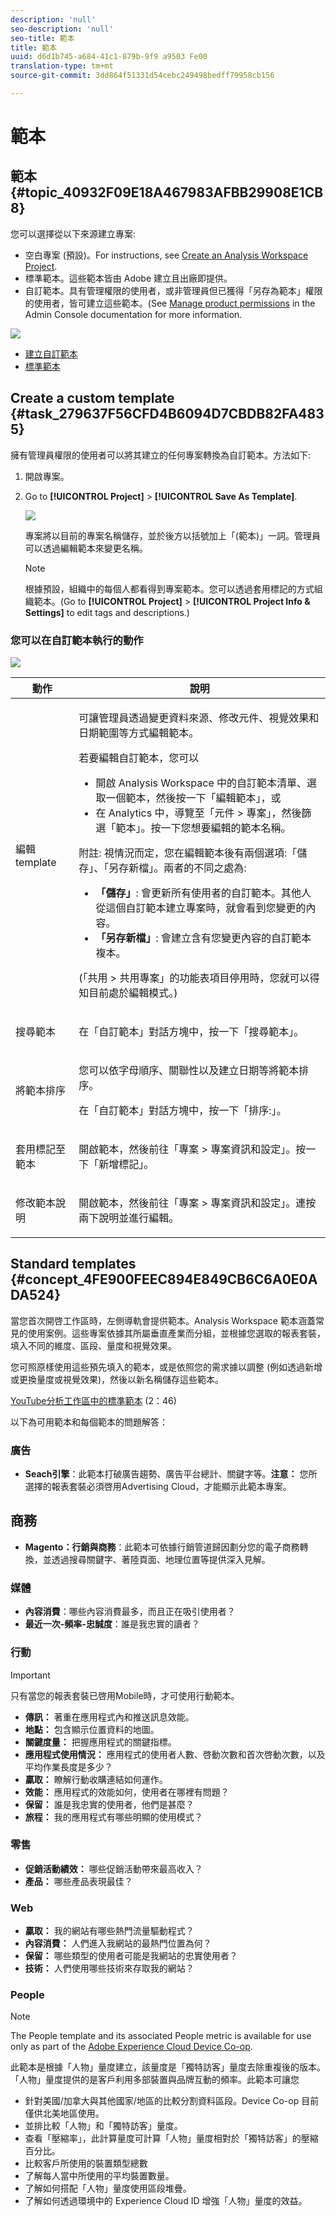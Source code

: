 ```yaml
---
description: 'null'
seo-description: 'null'
seo-title: 範本
title: 範本
uuid: d6d1b745-a684-41c1-879b-9f9 a9503 Fe00
translation-type: tm+mt
source-git-commit: 3dd864f51331d54cebc249498bedff79958cb156

---
```



# 範本

## 範本 {#topic_40932F09E18A467983AFBB29908E1CB8}

您可以選擇從以下來源建立專案:

* 空白專案 (預設)。For instructions, see [Create an Analysis Workspace Project](../../../analyze/analysis-workspace/build-workspace-project/t-freeform-project.md#task_C2C698ACC7954062A28E4784911E6CF2).
* 標準範本。這些範本皆由 Adobe 建立且出廠即提供。
* 自訂範本。具有管理權限的使用者，或非管理員但已獲得「另存為範本」權限的使用者，皆可建立這些範本。(See [Manage product permissions](https://helpx.adobe.com/enterprise/using/manage-permissions-and-roles.html) in the Admin Console documentation for more information.

![](assets/start_modal.png)

* [建立自訂範本](../../../analyze/analysis-workspace/build-workspace-project/starter-projects.md#task_279637F56CFD4B6094D7CBDB82FA4835)
* [標準範本](../../../analyze/analysis-workspace/build-workspace-project/starter-projects.md#concept_4FE900FEEC894E849CB6C6A0E0ADA524)

## Create a custom template {#task_279637F56CFD4B6094D7CBDB82FA4835}

擁有管理員權限的使用者可以將其建立的任何專案轉換為自訂範本。方法如下:

1. 開啟專案。
1. Go to **[!UICONTROL Project]** &gt; **[!UICONTROL Save As Template]**.

   ![](assets/save_project_template.png)

   專案將以目前的專案名稱儲存，並於後方以括號加上「(範本)」一詞。管理員可以透過編輯範本來變更名稱。

   >[!NOTE]
   >
   >根據預設，組織中的每個人都看得到專案範本。您可以透過套用標記的方式組織範本。(Go to **[!UICONTROL Project]** &gt; **[!UICONTROL Project Info &amp; Settings]** to edit tags and descriptions.)

### 您可以在自訂範本執行的動作

![](assets/custom_templates.png)

<table id="table_D7C7B0CA1EE64E108484C03426800EBC"> 
 <thead> 
  <tr> 
   <th colname="col1" class="entry"> 動作 </th> 
   <th colname="col2" class="entry"> 說明 </th> 
  </tr>
 </thead>
 <tbody> 
  <tr> 
   <td colname="col1"> <p>編輯template </p> </td> 
   <td colname="col2"> <p>可讓管理員透過變更資料來源、修改元件、視覺效果和日期範圍等方式編輯範本。 </p> <p>若要編輯自訂範本，您可以 </p> 
    <ul id="ul_2B3A371F83334E14806385753A360903"> 
     <li id="li_EE75E0281B764BA9B56FF1DB1B12D2CC">開啟 Analysis Workspace 中的自訂範本清單、選取一個範本，然後按一下<span class="uicontrol">「編輯範本」</span>，或 </li> 
     <li id="li_4934DAAA46204990A295E22A97F81EDA">在 Analytics 中，導覽至<span class="ignoretag"><span class="uicontrol">「元件</span> &gt; <span class="uicontrol">專案」</span></span>，然後篩選<span class="uicontrol">「範本」</span>。按一下您想要編輯的範本名稱。 </li> 
    </ul> <p> </p> <p>附註: 視情況而定，您在編輯範本後有兩個選項:<span class="uicontrol">「儲存」</span>、<span class="uicontrol">「另存新檔」</span>。兩者的不同之處為: 
     <ul id="ul_87E2842C8AA442399585B1C6189F5E16"> 
      <li id="li_AB7B189729E14E40A0141ECE2A24C113"><b>「儲存」</b>: 會更新所有使用者的自訂範本。其他人從這個自訂範本建立專案時，就會看到您變更的內容。 </li> 
      <li id="li_C85B0B9873A3404D8B443BBD30B37CEB"><b>「另存新檔」</b>: 會建立含有您變更內容的自訂範本複本。 </li> 
     </ul> </p> <p>(<span class="uicontrol">「共用</span> &gt; <span class="uicontrol">共用專案」</span>的功能表項目停用時，您就可以得知目前處於編輯模式。) </p> </td> 
  </tr> 
  <tr> 
   <td colname="col1"> <p>搜尋範本 </p> </td> 
   <td colname="col2"> <p>在「自訂範本」對話方塊中，按一下<span class="uicontrol">「搜尋範本」</span>。 </p> </td> 
  </tr> 
  <tr> 
   <td colname="col1"> <p>將範本排序 </p> </td> 
   <td colname="col2"> <p>您可以依字母順序、關聯性以及建立日期等將範本排序。 </p> <p>在「自訂範本」對話方塊中，按一下<span class="uicontrol">「排序:」</span>。 </p> </td> 
  </tr> 
  <tr> 
   <td colname="col1"> <p>套用標記至範本 </p> </td> 
   <td colname="col2"> <p>開啟範本，然後前往<span class="ignoretag"><span class="uicontrol">「專案</span> &gt; <span class="uicontrol">專案資訊和設定」</span></span>。按一下<span class="uicontrol">「新增標記」</span>。 </p> </td> 
  </tr> 
  <tr> 
   <td colname="col1"> <p>修改範本說明 </p> </td> 
   <td colname="col2"> <p>開啟範本，然後前往<span class="ignoretag"><span class="uicontrol">「專案</span> &gt; <span class="uicontrol">專案資訊和設定」</span></span>。連按兩下說明並進行編輯。 </p> </td> 
  </tr> 
 </tbody> 
</table>

## Standard templates {#concept_4FE900FEEC894E849CB6C6A0E0ADA524}

當您首次開啓工作區時，左側導軌會提供範本。Analysis Workspace 範本涵蓋常見的使用案例。這些專案依據其所屬垂直產業而分組，並根據您選取的報表套裝，填入不同的維度、區段、量度和視覺效果。

您可照原樣使用這些預先填入的範本，或是依照您的需求據以調整 (例如透過新增或更換量度或視覺效果)，然後以新名稱儲存這些範本。

[YouTube分析工作區中的標準範本](https://www.youtube.com/watch?v=aRgYwPneVXg&list=PL2tCx83mn7GuNnQdYGOtlyCu0V5mEZ8sS&index=6) (2：46)

以下為可用範本和每個範本的問題解答：

### 廣告

* **Seach引擎**：此範本打破廣告趨勢、廣告平台總計、關鍵字等。**注意：** 您所選擇的報表套裝必須啓用Advertising Cloud，才能顯示此範本專案。

## 商務

* **Magento：行銷與商務**：此範本可依據行銷管道歸因劃分您的電子商務轉換，並透過搜尋關鍵字、著陸頁面、地理位置等提供深入見解。

### 媒體

* **內容消費**：哪些內容消費最多，而且正在吸引使用者？
* **最近一次-頻率-忠誠度**：誰是我忠實的讀者？

### 行動

>[!IMPORTANT]
>
>只有當您的報表套裝已啓用Mobile時，才可使用行動範本。

* **傳訊：** 著重在應用程式內和推送訊息效能。
* **地點：** 包含顯示位置資料的地圖。
* **關鍵度量：** 把握應用程式的關鍵指標。
* **應用程式使用情況：** 應用程式的使用者人數、啓動次數和首次啓動次數，以及平均作業長度是多少？
* **贏取：** 瞭解行動收購連結如何運作。
* **效能：** 應用程式的效能如何，使用者在哪裡有問題？
* **保留：** 誰是我忠實的使用者，他們是甚麼？
* **旅程：** 我的應用程式有哪些明顯的使用模式？

### 零售

* **促銷活動績效：** 哪些促銷活動帶來最高收入？
* **產品：** 哪些產品表現最佳？

### Web

* **贏取：** 我的網站有哪些熱門流量驅動程式？
* **內容消費：** 人們進入我網站的最熱門位置為何？
* **保留：** 哪些類型的使用者可能是我網站的忠實使用者？
* **技術：** 人們使用哪些技術來存取我的網站？

### People

>[!NOTE]
>
>The People template and its associated People metric is available for use only as part of the [Adobe Experience Cloud Device Co-op](https://marketing.adobe.com/resources/help/en_US/mcdc/mcdc-people.html).

此範本是根據「人物」量度建立，該量度是「獨特訪客」量度去除重複後的版本。「人物」量度提供的是客戶利用多部裝置與品牌互動的頻率。此範本可讓您

* 針對美國/加拿大與其他國家/地區的比較分割資料區段。Device Co-op 目前僅供北美地區使用。
* 並排比較「人物」和「獨特訪客」量度。
* 查看「壓縮率」，此計算量度可計算「人物」量度相對於「獨特訪客」的壓縮百分比。
* 比較客戶所使用的裝置類型總數
* 了解每人當中所使用的平均裝置數量。
* 了解如何搭配「人物」量度使用區段堆疊。
* 了解如何透過環境中的 Experience Cloud ID 增強「人物」量度的效益。

